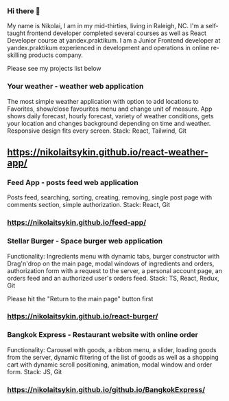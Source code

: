### Hi there 👋

My name is Nikolai, I am in my mid-thirties, living in Raleigh, NC. I'm a self-taught frontend developer completed several courses as well as React Developer course at yandex.praktikum. I am a Junior Frontend developer at yandex.praktikum experienced in development and operations in online re-skilling products company.

Please see my projects list below

### Your weather - weather web application
The most simple weather application with option to add locations to Favorites, show/close favourites menu and change unit of measure. App shows daily forecast, hourly forecast, variety of weather conditions, gets your location and changes background depending on time and weather. Responsive design fits every screen.
Stack: React, Tailwind, Git
## https://nikolaitsykin.github.io/react-weather-app/

### Feed App - posts feed web application
Posts feed, searching, sorting, creating, removing, single post page with comments section, simple authorization.
Stack: React, Git
### https://nikolaitsykin.github.io/feed-app/

### Stellar Burger - Space burger web application
Functionality: Ingredients menu with dynamic tabs, burger constructor with Drag'n'drop on the main page, modal windows of ingredients and orders, authorization form with a request to the server, a personal account page, an orders feed and an authorized user's orders feed. 
Stack: TS, React, Redux, Git

Please hit the "Return to the main page" button first
### https://nikolaitsykin.github.io/react-burger/

### Bangkok Express - Restaurant website with online order
Functionality: Carousel with goods, a ribbon  menu, a slider, loading goods from the server, dynamic filtering of the list of goods as well as a shopping cart with dynamic scroll positioning, animation, modal window and order form. 
Stack: JS, Git 
### https://nikolaitsykin.github.io/github.io/BangkokExpress/


